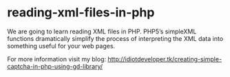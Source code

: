 # reading-xml-files-in-php
We are going to learn reading XML files in PHP. PHP5’s simpleXML functions dramatically simplify the process of interpreting the XML data into something useful for your web pages.

For more information visit my blog: http://idiotdeveloper.tk/creating-simple-captcha-in-php-using-gd-library/
